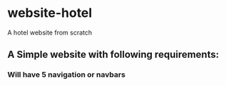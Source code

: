 # website-hotel
A hotel website from scratch

## A Simple website with following requirements:

### Will have 5 navigation or navbars
### 
